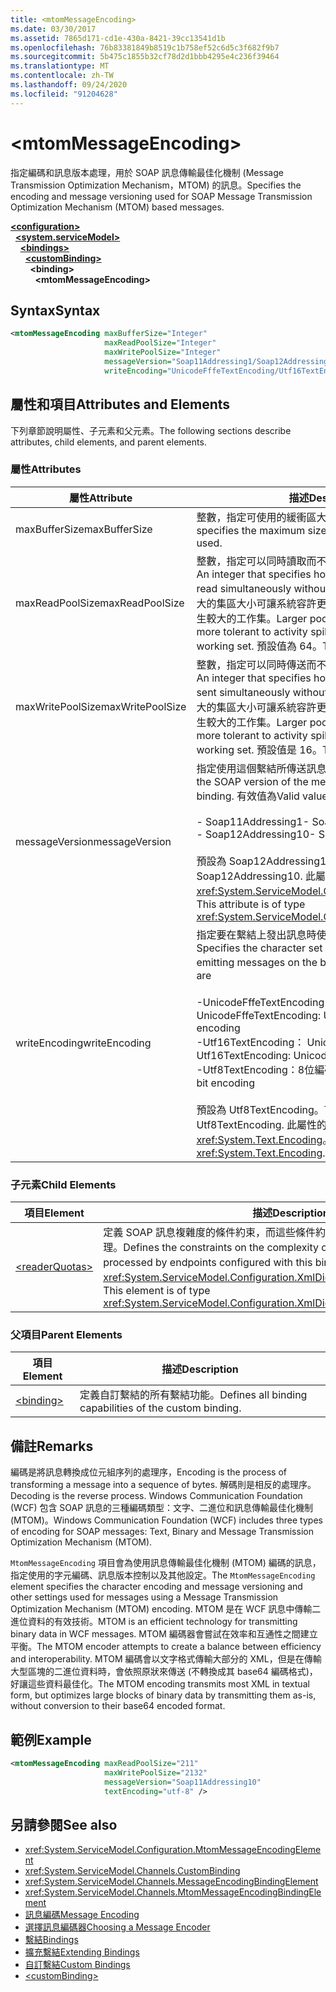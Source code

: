 ```yaml
---
title: <mtomMessageEncoding>
ms.date: 03/30/2017
ms.assetid: 7865d171-cd1e-430a-8421-39cc13541d1b
ms.openlocfilehash: 76b83381849b8519c1b758ef52c6d5c3f682f9b7
ms.sourcegitcommit: 5b475c1855b32cf78d2d1bbb4295e4c236f39464
ms.translationtype: MT
ms.contentlocale: zh-TW
ms.lasthandoff: 09/24/2020
ms.locfileid: "91204628"
---
```

# \<mtomMessageEncoding>

<span data-ttu-id="d126d-101">指定編碼和訊息版本處理，用於 SOAP 訊息傳輸最佳化機制 (Message Transmission Optimization Mechanism，MTOM) 的訊息。</span><span class="sxs-lookup"><span data-stu-id="d126d-101">Specifies the encoding and message versioning used for SOAP Message Transmission Optimization Mechanism (MTOM) based messages.</span></span>  
  
[**\<configuration>**](../configuration-element.md)\
&nbsp;&nbsp;[**\<system.serviceModel>**](system-servicemodel.md)\
&nbsp;&nbsp;&nbsp;&nbsp;[**\<bindings>**](bindings.md)\
&nbsp;&nbsp;&nbsp;&nbsp;&nbsp;&nbsp;[**\<customBinding>**](custombinding.md)\
&nbsp;&nbsp;&nbsp;&nbsp;&nbsp;&nbsp;&nbsp;&nbsp;**\<binding>**\
&nbsp;&nbsp;&nbsp;&nbsp;&nbsp;&nbsp;&nbsp;&nbsp;&nbsp;&nbsp;**\<mtomMessageEncoding>**  
  
## <a name="syntax"></a><span data-ttu-id="d126d-102">Syntax</span><span class="sxs-lookup"><span data-stu-id="d126d-102">Syntax</span></span>  
  
```xml  
<mtomMessageEncoding maxBufferSize="Integer"
                     maxReadPoolSize="Integer"
                     maxWritePoolSize="Integer"
                     messageVersion="Soap11Addressing1/Soap12Addressing10"
                     writeEncoding="UnicodeFffeTextEncoding/Utf16TextEncoding/Utf8TextEncoding" />
```  
  
## <a name="attributes-and-elements"></a><span data-ttu-id="d126d-103">屬性和項目</span><span class="sxs-lookup"><span data-stu-id="d126d-103">Attributes and Elements</span></span>  

 <span data-ttu-id="d126d-104">下列章節說明屬性、子元素和父元素。</span><span class="sxs-lookup"><span data-stu-id="d126d-104">The following sections describe attributes, child elements, and parent elements.</span></span>  
  
### <a name="attributes"></a><span data-ttu-id="d126d-105">屬性</span><span class="sxs-lookup"><span data-stu-id="d126d-105">Attributes</span></span>  
  
|<span data-ttu-id="d126d-106">屬性</span><span class="sxs-lookup"><span data-stu-id="d126d-106">Attribute</span></span>|<span data-ttu-id="d126d-107">描述</span><span class="sxs-lookup"><span data-stu-id="d126d-107">Description</span></span>|  
|---------------|-----------------|  
|<span data-ttu-id="d126d-108">maxBufferSize</span><span class="sxs-lookup"><span data-stu-id="d126d-108">maxBufferSize</span></span>|<span data-ttu-id="d126d-109">整數，指定可使用的緩衝區大小上限。</span><span class="sxs-lookup"><span data-stu-id="d126d-109">An integer that specifies the maximum size of the buffer that can be used.</span></span>|  
|<span data-ttu-id="d126d-110">maxReadPoolSize</span><span class="sxs-lookup"><span data-stu-id="d126d-110">maxReadPoolSize</span></span>|<span data-ttu-id="d126d-111">整數，指定可以同時讀取而不需配置新讀取器的訊息數。</span><span class="sxs-lookup"><span data-stu-id="d126d-111">An integer that specifies how many messages can be read simultaneously without allocating new readers.</span></span> <span data-ttu-id="d126d-112">較大的集區大小可讓系統容許更多活動失效的情況，但是會產生較大的工作集。</span><span class="sxs-lookup"><span data-stu-id="d126d-112">Larger pool sizes make the system more tolerant to activity spikes at the cost of a larger working set.</span></span> <span data-ttu-id="d126d-113">預設值為 64。</span><span class="sxs-lookup"><span data-stu-id="d126d-113">The default is 64.</span></span>|  
|<span data-ttu-id="d126d-114">maxWritePoolSize</span><span class="sxs-lookup"><span data-stu-id="d126d-114">maxWritePoolSize</span></span>|<span data-ttu-id="d126d-115">整數，指定可以同時傳送而不需配置新寫入器的訊息數。</span><span class="sxs-lookup"><span data-stu-id="d126d-115">An integer that specifies how many messages can be sent simultaneously without allocating new writers.</span></span> <span data-ttu-id="d126d-116">較大的集區大小可讓系統容許更多活動失效的情況，但是會產生較大的工作集。</span><span class="sxs-lookup"><span data-stu-id="d126d-116">Larger pool sizes make the system more tolerant to activity spikes at the cost of a larger working set.</span></span> <span data-ttu-id="d126d-117">預設值是 16。</span><span class="sxs-lookup"><span data-stu-id="d126d-117">The default is 16.</span></span>|  
|<span data-ttu-id="d126d-118">messageVersion</span><span class="sxs-lookup"><span data-stu-id="d126d-118">messageVersion</span></span>|<span data-ttu-id="d126d-119">指定使用這個繫結所傳送訊息的 SOAP 版本。</span><span class="sxs-lookup"><span data-stu-id="d126d-119">Specifies the SOAP version of the messages sent using the binding.</span></span> <span data-ttu-id="d126d-120">有效值為</span><span class="sxs-lookup"><span data-stu-id="d126d-120">Valid values are</span></span><br /><br /> <span data-ttu-id="d126d-121">- Soap11Addressing1</span><span class="sxs-lookup"><span data-stu-id="d126d-121">-   Soap11Addressing1</span></span><br /><span data-ttu-id="d126d-122">- Soap12Addressing10</span><span class="sxs-lookup"><span data-stu-id="d126d-122">-   Soap12Addressing10</span></span><br /><br /> <span data-ttu-id="d126d-123">預設為 Soap12Addressing10。</span><span class="sxs-lookup"><span data-stu-id="d126d-123">The default is Soap12Addressing10.</span></span> <span data-ttu-id="d126d-124">此屬性的型別為 <xref:System.ServiceModel.Channels.MessageVersion>。</span><span class="sxs-lookup"><span data-stu-id="d126d-124">This attribute is of type <xref:System.ServiceModel.Channels.MessageVersion>.</span></span>|  
|<span data-ttu-id="d126d-125">writeEncoding</span><span class="sxs-lookup"><span data-stu-id="d126d-125">writeEncoding</span></span>|<span data-ttu-id="d126d-126">指定要在繫結上發出訊息時使用的字元集編碼方式。</span><span class="sxs-lookup"><span data-stu-id="d126d-126">Specifies the character set encoding to be used for emitting messages on the binding.</span></span> <span data-ttu-id="d126d-127">有效值為</span><span class="sxs-lookup"><span data-stu-id="d126d-127">Valid values are</span></span><br /><br /> <span data-ttu-id="d126d-128">-UnicodeFffeTextEncoding： Unicode BigEndian 編碼</span><span class="sxs-lookup"><span data-stu-id="d126d-128">-   UnicodeFffeTextEncoding: Unicode BigEndian encoding</span></span><br /><span data-ttu-id="d126d-129">-Utf16TextEncoding： Unicode 編碼</span><span class="sxs-lookup"><span data-stu-id="d126d-129">-   Utf16TextEncoding: Unicode encoding</span></span><br /><span data-ttu-id="d126d-130">-Utf8TextEncoding：8位編碼</span><span class="sxs-lookup"><span data-stu-id="d126d-130">-   Utf8TextEncoding: 8-bit encoding</span></span><br /><br /> <span data-ttu-id="d126d-131">預設為 Utf8TextEncoding。</span><span class="sxs-lookup"><span data-stu-id="d126d-131">The default is Utf8TextEncoding.</span></span> <span data-ttu-id="d126d-132">此屬性的型別為 <xref:System.Text.Encoding>。</span><span class="sxs-lookup"><span data-stu-id="d126d-132">This attribute is of type <xref:System.Text.Encoding>.</span></span>|  
  
### <a name="child-elements"></a><span data-ttu-id="d126d-133">子元素</span><span class="sxs-lookup"><span data-stu-id="d126d-133">Child Elements</span></span>  
  
|<span data-ttu-id="d126d-134">項目</span><span class="sxs-lookup"><span data-stu-id="d126d-134">Element</span></span>|<span data-ttu-id="d126d-135">描述</span><span class="sxs-lookup"><span data-stu-id="d126d-135">Description</span></span>|  
|-------------|-----------------|  
|[\<readerQuotas>](/previous-versions/dotnet/netframework-4.0/ms731325(v=vs.100))|<span data-ttu-id="d126d-136">定義 SOAP 訊息複雜度的條件約束，而這些條件約束可由以此繫結所設定的端點處理。</span><span class="sxs-lookup"><span data-stu-id="d126d-136">Defines the constraints on the complexity of SOAP messages that can be processed by endpoints configured with this binding.</span></span> <span data-ttu-id="d126d-137">此項目的型別為 <xref:System.ServiceModel.Configuration.XmlDictionaryReaderQuotasElement>。</span><span class="sxs-lookup"><span data-stu-id="d126d-137">This element is of type <xref:System.ServiceModel.Configuration.XmlDictionaryReaderQuotasElement>.</span></span>|  
  
### <a name="parent-elements"></a><span data-ttu-id="d126d-138">父項目</span><span class="sxs-lookup"><span data-stu-id="d126d-138">Parent Elements</span></span>  
  
|<span data-ttu-id="d126d-139">項目</span><span class="sxs-lookup"><span data-stu-id="d126d-139">Element</span></span>|<span data-ttu-id="d126d-140">描述</span><span class="sxs-lookup"><span data-stu-id="d126d-140">Description</span></span>|  
|-------------|-----------------|  
|[\<binding>](bindings.md)|<span data-ttu-id="d126d-141">定義自訂繫結的所有繫結功能。</span><span class="sxs-lookup"><span data-stu-id="d126d-141">Defines all binding capabilities of the custom binding.</span></span>|  
  
## <a name="remarks"></a><span data-ttu-id="d126d-142">備註</span><span class="sxs-lookup"><span data-stu-id="d126d-142">Remarks</span></span>  

 <span data-ttu-id="d126d-143">編碼是將訊息轉換成位元組序列的處理序，</span><span class="sxs-lookup"><span data-stu-id="d126d-143">Encoding is the process of transforming a message into a sequence of bytes.</span></span> <span data-ttu-id="d126d-144">解碼則是相反的處理序。</span><span class="sxs-lookup"><span data-stu-id="d126d-144">Decoding is the reverse process.</span></span> <span data-ttu-id="d126d-145">Windows Communication Foundation (WCF) 包含 SOAP 訊息的三種編碼類型：文字、二進位和訊息傳輸最佳化機制 (MTOM)。</span><span class="sxs-lookup"><span data-stu-id="d126d-145">Windows Communication Foundation (WCF) includes three types of encoding for SOAP messages: Text, Binary and Message Transmission Optimization Mechanism (MTOM).</span></span>  
  
 <span data-ttu-id="d126d-146">`MtomMessageEncoding` 項目會為使用訊息傳輸最佳化機制 (MTOM) 編碼的訊息，指定使用的字元編碼、訊息版本控制以及其他設定。</span><span class="sxs-lookup"><span data-stu-id="d126d-146">The `MtomMessageEncoding` element specifies the character encoding and message versioning and other settings used for messages using a Message Transmission Optimization Mechanism (MTOM) encoding.</span></span> <span data-ttu-id="d126d-147">MTOM 是在 WCF 訊息中傳輸二進位資料的有效技術。</span><span class="sxs-lookup"><span data-stu-id="d126d-147">MTOM is an efficient technology for transmitting binary data in WCF messages.</span></span> <span data-ttu-id="d126d-148">MTOM 編碼器會嘗試在效率和互通性之間建立平衡。</span><span class="sxs-lookup"><span data-stu-id="d126d-148">The MTOM encoder attempts to create a balance between efficiency and interoperability.</span></span> <span data-ttu-id="d126d-149">MTOM 編碼會以文字格式傳輸大部分的 XML，但是在傳輸大型區塊的二進位資料時，會依照原狀來傳送 (不轉換成其 base64 編碼格式)，好讓這些資料最佳化。</span><span class="sxs-lookup"><span data-stu-id="d126d-149">The MTOM encoding transmits most XML in textual form, but optimizes large blocks of binary data by transmitting them as-is, without conversion to their base64 encoded format.</span></span>  
  
## <a name="example"></a><span data-ttu-id="d126d-150">範例</span><span class="sxs-lookup"><span data-stu-id="d126d-150">Example</span></span>  
  
```xml  
<mtomMessageEncoding maxReadPoolSize="211"
                     maxWritePoolSize="2132"
                     messageVersion="Soap11Addressing10"
                     textEncoding="utf-8" />
```  
  
## <a name="see-also"></a><span data-ttu-id="d126d-151">另請參閱</span><span class="sxs-lookup"><span data-stu-id="d126d-151">See also</span></span>

- <xref:System.ServiceModel.Configuration.MtomMessageEncodingElement>
- <xref:System.ServiceModel.Channels.CustomBinding>
- <xref:System.ServiceModel.Channels.MessageEncodingBindingElement>
- <xref:System.ServiceModel.Channels.MtomMessageEncodingBindingElement>
- [<span data-ttu-id="d126d-152">訊息編碼</span><span class="sxs-lookup"><span data-stu-id="d126d-152">Message Encoding</span></span>](message-encoding.md)
- [<span data-ttu-id="d126d-153">選擇訊息編碼器</span><span class="sxs-lookup"><span data-stu-id="d126d-153">Choosing a Message Encoder</span></span>](../../../wcf/feature-details/choosing-a-message-encoder.md)
- [<span data-ttu-id="d126d-154">繫結</span><span class="sxs-lookup"><span data-stu-id="d126d-154">Bindings</span></span>](../../../wcf/bindings.md)
- [<span data-ttu-id="d126d-155">擴充繫結</span><span class="sxs-lookup"><span data-stu-id="d126d-155">Extending Bindings</span></span>](../../../wcf/extending/extending-bindings.md)
- [<span data-ttu-id="d126d-156">自訂繫結</span><span class="sxs-lookup"><span data-stu-id="d126d-156">Custom Bindings</span></span>](../../../wcf/extending/custom-bindings.md)
- [\<customBinding>](custombinding.md)
